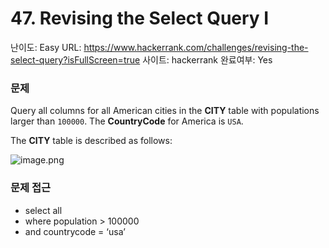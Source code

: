 # 47. Revising the Select Query I

난이도: Easy
URL: https://www.hackerrank.com/challenges/revising-the-select-query?isFullScreen=true
사이트: hackerrank
완료여부: Yes

### 문제

Query all columns for all American cities in the **CITY** table with populations larger than `100000`. The **CountryCode** for America is `USA`.

The **CITY** table is described as follows:

![image.png](47%20Revising%20the%20Select%20Query%20I%20150bdab6415180039b31c322f1874ad6/image.png)

### 문제 접근

- select all
- where population > 100000
- and countrycode = ‘usa’